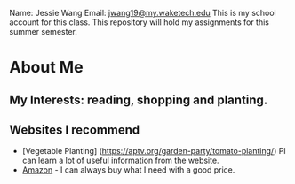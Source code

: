 Name: Jessie Wang 
Email: jwang19@my.waketech.edu 
This is my school account for this class. 
This repository will hold my assignments for this summer semester. 

# About Me 
## My Interests: reading, shopping and planting. 
## Websites I recommend 
* [Vegetable Planting] (https://aptv.org/garden-party/tomato-planting/) РI can learn a lot of useful information from the website. 
* [Amazon](https://www.amazon.com) - I can always buy what I need with a good price. 

